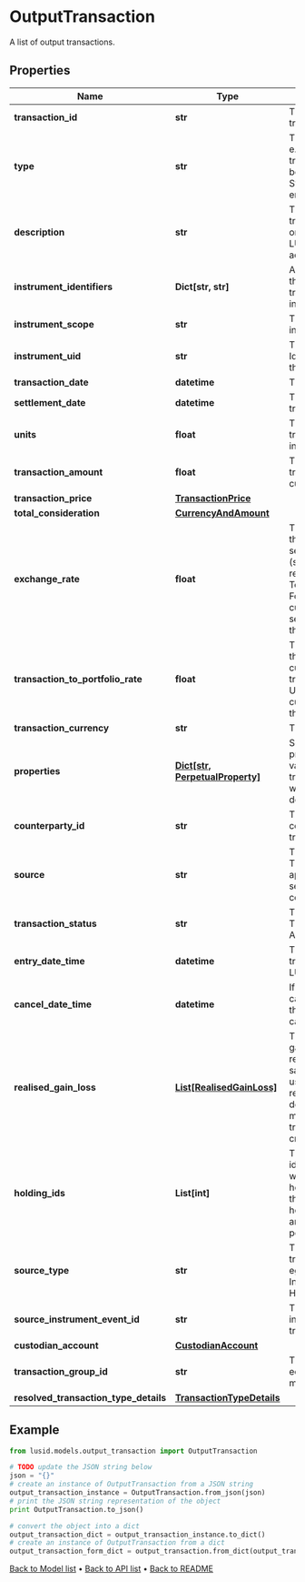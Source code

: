 # OutputTransaction

A list of output transactions.

## Properties
Name | Type | Description | Notes
------------ | ------------- | ------------- | -------------
**transaction_id** | **str** | The unique identifier for the transaction. | 
**type** | **str** | The type of the transaction e.g. &#39;Buy&#39;, &#39;Sell&#39;. The transaction type should have been pre-configured via the System Configuration API endpoint. | 
**description** | **str** | The description of the transaction. This only exists on transactions generated by LUSID e.g. a holdings adjustment transaction. | [optional] 
**instrument_identifiers** | **Dict[str, str]** | A set of instrument identifiers that can resolve the transaction to a unique instrument. | [optional] 
**instrument_scope** | **str** | The scope in which the instrument lies. | [optional] 
**instrument_uid** | **str** | The unique Lusid Instrument Id (LUID) of the instrument that the transaction is in. | 
**transaction_date** | **datetime** | The date of the transaction. | 
**settlement_date** | **datetime** | The settlement date of the transaction. | 
**units** | **float** | The number of units transacted in the associated instrument. | 
**transaction_amount** | **float** | The total value of the transaction in the transaction currency. | [optional] 
**transaction_price** | [**TransactionPrice**](TransactionPrice.md) |  | [optional] 
**total_consideration** | [**CurrencyAndAmount**](CurrencyAndAmount.md) |  | [optional] 
**exchange_rate** | **float** | The exchange rate between the transaction and settlement currency (settlement currency being represented by the TotalConsideration.Currency). For example if the transaction currency is in USD and the settlement currency is in GBP this this the USD/GBP rate. | [optional] 
**transaction_to_portfolio_rate** | **float** | The exchange rate between the transaction and portfolio currency. For example if the transaction currency is in USD and the portfolio currency is in GBP this this the USD/GBP rate. | [optional] 
**transaction_currency** | **str** | The transaction currency. | [optional] 
**properties** | [**Dict[str, PerpetualProperty]**](PerpetualProperty.md) | Set of unique transaction properties and associated values to stored with the transaction. Each property will be from the &#39;Transaction&#39; domain. | [optional] 
**counterparty_id** | **str** | The identifier for the counterparty of the transaction. | [optional] 
**source** | **str** | The source of the transaction. This is used to look up the appropriate transaction group set in the transaction type configuration. | [optional] 
**transaction_status** | **str** | The status of the transaction. The available values are: Active, Amended, Cancelled | [optional] 
**entry_date_time** | **datetime** | The asAt datetime that the transaction was added to LUSID. | [optional] 
**cancel_date_time** | **datetime** | If the transaction has been cancelled, the asAt datetime that the transaction was cancelled. | [optional] 
**realised_gain_loss** | [**List[RealisedGainLoss]**](RealisedGainLoss.md) | The collection of realised gains or losses resulting from relevant transactions e.g. a sale transaction. The cost used in calculating the realised gain or loss is determined by the accounting method defined when the transaction portfolio is created. | [optional] 
**holding_ids** | **List[int]** | The collection of single identifiers for the holding within the portfolio. The holdingId is constructed from the LusidInstrumentId, sub-holding keys and currrency and is unique within the portfolio. | [optional] 
**source_type** | **str** | The type of source that the transaction originated from, eg: InputTransaction, InstrumentEvent, HoldingAdjustment | [optional] 
**source_instrument_event_id** | **str** | The unique ID of the instrument event that the transaction is related to. | [optional] 
**custodian_account** | [**CustodianAccount**](CustodianAccount.md) |  | [optional] 
**transaction_group_id** | **str** | The identifier for grouping economic events across multiple transactions | [optional] 
**resolved_transaction_type_details** | [**TransactionTypeDetails**](TransactionTypeDetails.md) |  | [optional] 

## Example

```python
from lusid.models.output_transaction import OutputTransaction

# TODO update the JSON string below
json = "{}"
# create an instance of OutputTransaction from a JSON string
output_transaction_instance = OutputTransaction.from_json(json)
# print the JSON string representation of the object
print OutputTransaction.to_json()

# convert the object into a dict
output_transaction_dict = output_transaction_instance.to_dict()
# create an instance of OutputTransaction from a dict
output_transaction_form_dict = output_transaction.from_dict(output_transaction_dict)
```
[Back to Model list](../README.md#documentation-for-models) &#8226; [Back to API list](../README.md#documentation-for-api-endpoints) &#8226; [Back to README](../README.md)


